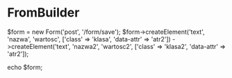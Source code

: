 # FromBuilder

$form = new Form('post', '/form/save');
$form->createElement('text', 'nazwa', 'wartosc', ['class' => 'klasa', 'data-attr' => 'atr2'])
    ->createElement('text', 'nazwa2', 'wartosc2', ['class' => 'klasa2', 'data-attr' => 'atr2']);

echo $form;
